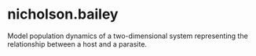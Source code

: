 # nicholson.bailey
Model population dynamics of a two-dimensional system representing the relationship between a host and a parasite.
